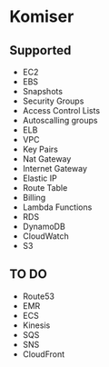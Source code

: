 # Komiser

## Supported

* EC2
* EBS
* Snapshots
* Security Groups
* Access Control Lists
* Autoscalling groups
* ELB
* VPC
* Key Pairs
* Nat Gateway
* Internet Gateway
* Elastic IP
* Route Table
* Billing
* Lambda Functions
* RDS
* DynamoDB
* CloudWatch
* S3

## TO DO

* Route53
* EMR
* ECS
* Kinesis
* SQS
* SNS
* CloudFront